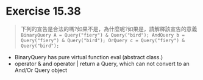 # Exercise 15.38
> 下列的宣告是合法的嗎?如果不是，為什麼呢?如果是，請解釋該宣告的意義
    ```
    BinaryQuery A = Query("fiery") & Query("bird");
    AndQuery b = Query("fiery") & Query("bird");
    OrQuery c = Query("fiery") & Query("bird");
    ```
- BinaryQuery has pure virtual function eval (abstract class.)
- operator & and operator | return a Query, which can not convert to an And/Or Query object